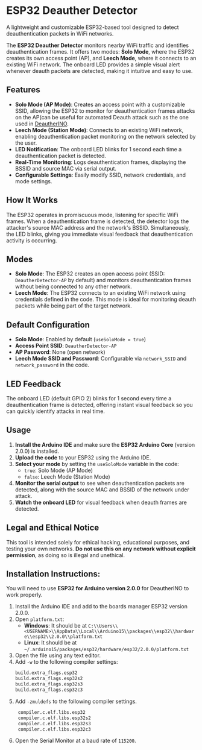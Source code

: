 # ESP32 Deauther Detector

A lightweight and customizable ESP32-based tool designed to detect deauthentication packets in WiFi networks.

The **ESP32 Deauther Detector** monitors nearby WiFi traffic and identifies deauthentication frames. It offers two modes: **Solo Mode**, where the ESP32 creates its own access point (AP), and **Leech Mode**, where it connects to an existing WiFi network. The onboard LED provides a simple visual alert whenever deauth packets are detected, making it intuitive and easy to use.

## Features

- **Solo Mode (AP Mode)**: Creates an access point with a customizable SSID, allowing the ESP32 to monitor for deauthentication frames attacks on the AP(can be useful for automated Deauth attack such as the one used in [DeautherINO](https://github.com/ExPloit256/DeautherINO).
- **Leech Mode (Station Mode)**: Connects to an existing WiFi network, enabling deauthentication packet monitoring on the network selected by the user.
- **LED Notification**: The onboard LED blinks for 1 second each time a deauthentication packet is detected.
- **Real-Time Monitoring**: Logs deauthentication frames, displaying the BSSID and source MAC via serial output.
- **Configurable Settings**: Easily modify SSID, network credentials, and mode settings.

## How It Works

The ESP32 operates in promiscuous mode, listening for specific WiFi frames. When a deauthentication frame is detected, the detector logs the attacker's source MAC address and the network's BSSID. Simultaneously, the LED blinks, giving you immediate visual feedback that deauthentication activity is occurring.

## Modes

- **Solo Mode**: The ESP32 creates an open access point (SSID: `DeautherDetector-AP` by default) and monitors deauthentication frames without being connected to any other network.
- **Leech Mode**: The ESP32 connects to an existing WiFi network using credentials defined in the code. This mode is ideal for monitoring deauth packets while being part of the target network.

## Default Configuration

- **Solo Mode**: Enabled by default (`useSoloMode = true`)
- **Access Point SSID**: `DeautherDetector-AP`
- **AP Password**: None (open network)
- **Leech Mode SSID and Password**: Configurable via `network_SSID` and `network_password` in the code.

## LED Feedback

The onboard LED (default GPIO 2) blinks for 1 second every time a deauthentication frame is detected, offering instant visual feedback so you can quickly identify attacks in real time.

## Usage

1. **Install the Arduino IDE** and make sure the **ESP32 Arduino Core** (version 2.0.0) is installed.
2. **Upload the code** to your ESP32 using the Arduino IDE.
3. **Select your mode** by setting the `useSoloMode` variable in the code:
   - `true`: Solo Mode (AP Mode)
   - `false`: Leech Mode (Station Mode)
4. **Monitor the serial output** to see when deauthentication packets are detected, along with the source MAC and BSSID of the network under attack.
5. **Watch the onboard LED** for visual feedback when deauth frames are detected.

## Legal and Ethical Notice

This tool is intended solely for ethical hacking, educational purposes, and testing your own networks. **Do not use this on any network without explicit permission**, as doing so is illegal and unethical.

## Installation Instructions:

You will need to use **ESP32 for Arduino version 2.0.0** for DeautherINO to work properly.

1. Install the Arduino IDE and add to the boards manager ESP32 version 2.0.0.
2. Open `platform.txt`:
   - **Windows**: It should be at `C:\\Users\\<USERNAME>\\AppData\\Local\\Arduino15\\packages\\esp32\\hardware\\esp32\\2.0.0\\platform.txt`
   - **Linux**: It should be at `~/.arduino15/packages/esp32/hardware/esp32/2.0.0/platform.txt`
3. Open the file using any text editor.
4. Add `-w` to the following compiler settings:
   ```txt
   build.extra_flags.esp32
   build.extra_flags.esp32s2
   build.extra_flags.esp32s3
   build.extra_flags.esp32c3
5. Add `-zmuldefs` to the following compiler settings.
   ```txt
    compiler.c.elf.libs.esp32
    compiler.c.elf.libs.esp32s2
    compiler.c.elf.libs.esp32s3
    compiler.c.elf.libs.esp32c3
6. Open the Serial Monitor at a baud rate of `115200`.
